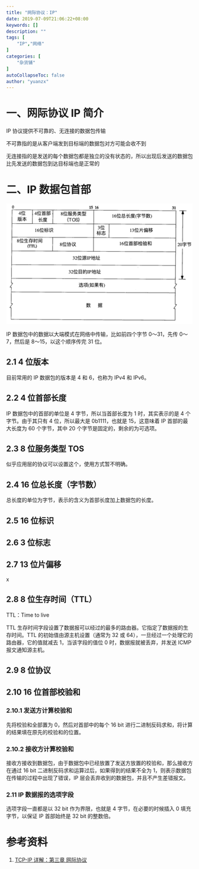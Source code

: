 ```yaml
---
title: "网际协议：IP"
date: 2019-07-09T21:06:22+08:00
keywords: []
description: ""
tags: [
    "IP","网络"
]
categories: [
    "杂货铺"
]
autoCollapseToc: false
author: "yuanzx"
---
```


# 一、网际协议 IP 简介

IP 协议提供不可靠的、无连接的数据包传输

不可靠指的是从客户端发到目标端的数据包对方可能会收不到

无连接指的是发送的每个数据包都是独立的没有状态的，所以出现后发送的数据包比先发送的数据包到达目标端也是正常的

# 二、IP 数据包首部

![IP 数据包首部](/media/hovel/8.png)

IP 数据包中的数据以大端模式在网络中传输，比如前四个字节 0～31，先传 0～7，然后是 8～15，以这个顺序传完 31 位。

## 2.1 4 位版本

目前常用的 IP 数据包的版本是 4 和 6，也称为 IPv4 和 IPv6。

## 2.2 4 位首部长度

IP 数据包中的首部的单位是 4 字节，所以当首部长度为 1 时，其实表示的是 4 个字节。由于其只有 4 位，所以最大是 0b1111，也就是 15，这意味着 IP 首部的最大长度为 60 个字节，其中 20 个字节是固定的，剩余的为可选项。

## 2.3 8 位服务类型 TOS

似乎应用层的协议可以设置这个，使用方式暂不明确。

## 2.4 16 位总长度（字节数）

总长度的单位为字节，表示的含义为首部长度加上数据包的长度。

## 2.5 16 位标识

## 2.6 3 位标志

## 2.7 13 位片偏移

x

## 2.8 8 位生存时间（TTL）

TTL：Time to live

TTL 生存时间字段设置了数据报可以经过的最多的路由器。它指定了数据报的生存时间。TTL 的初始值由源主机设置（通常为 32 或 64），一旦经过一个处理它的路由器，它的值就减去 1，当该字段的值位 0 时，数据报就被丢弃，并发送 ICMP 报文通知源主机。

## 2.9 8 位协议

## 2.10 16 位首部校验和

### 2.10.1 发送方计算校验和

先将校验和全部置为 0，然后对首部中的每个 16 bit 进行二进制反码求和，将计算的结果填在原先的校验和的位置。

### 2.10.2 接收方计算校验和

接收方接收到数据包，由于数据包中已经放置了发送方放置的校验和，那么接收方在通过 16 bit 二进制反码求和运算过后，如果得到的结果不全为 1，则表示数据包在传输的过程中出现了错误，IP 层会丢弃收到的数据包，并且不产生差错报文。

### 2.11 IP 数据报的选项字段

选项字段一直都是以 32 bit 作为界限，也就是 4 字节，在必要的时候插入 0 填充字节，以保证 IP 首部始终是 32 bit 的整数倍。

# 参考资料

1. [TCP-IP 详解：第三章 网际协议](https://gitee.com/zhixiangyuan/bookStorage/raw/master/%E7%BC%96%E7%A8%8B/TCP-IP%E8%AF%A6%E8%A7%A3(%E5%8D%B7%E4%B8%80%E3%80%81%E4%BA%8C%E3%80%81%E4%B8%89).pdf)
